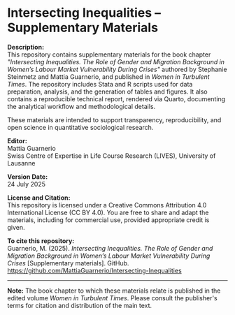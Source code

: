 # Intersecting Inequalities – Supplementary Materials

**Description:**  
This repository contains supplementary materials for the book chapter *"Intersecting Inequalities. The Role of Gender and Migration Background in Women’s Labour Market Vulnerability During Crises"* authored by Stephanie Steinmetz and Mattia Guarnerio, and published in *Women in Turbulent Times*. The repository includes Stata and R scripts used for data preparation, analysis, and the generation of tables and figures. It also contains a reproducible technical report, rendered via Quarto, documenting the analytical workflow and methodological details.

These materials are intended to support transparency, reproducibility, and open science in quantitative sociological research.

**Editor:**  
Mattia Guarnerio  
Swiss Centre of Expertise in Life Course Research (LIVES), University of Lausanne

**Version Date:**  
24 July 2025

**License and Citation:**  
This repository is licensed under a Creative Commons Attribution 4.0 International License (CC BY 4.0). You are free to share and adapt the materials, including for commercial use, provided appropriate credit is given.

**To cite this repository:**  
Guarnerio, M. (2025). *Intersecting Inequalities. The Role of Gender and Migration Background in Women’s Labour Market Vulnerability During Crises* [Supplementary materials]. GitHub. https://github.com/MattiaGuarnerio/Intersecting-Inequalities

---

**Note:** The book chapter to which these materials relate is published in the edited volume *Women in Turbulent Times*. Please consult the publisher's terms for citation and distribution of the main text.
